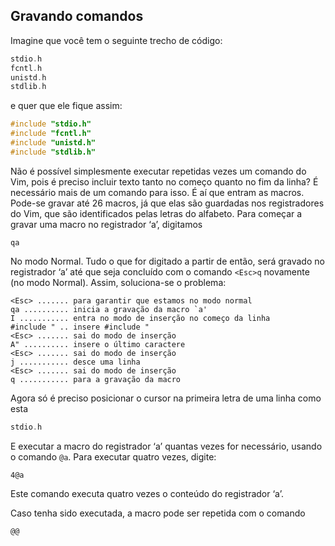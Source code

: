Gravando comandos
-----------------

Imagine que você tem o seguinte trecho de código:
```c
stdio.h
fcntl.h
unistd.h
stdlib.h
```
e quer que ele fique assim:
```c
#include "stdio.h"
#include "fcntl.h"
#include "unistd.h"
#include "stdlib.h"
```
Não é possível simplesmente executar repetidas vezes um comando do Vim,
pois é preciso incluir texto tanto no começo quanto no fim da linha? É
necessário mais de um comando para isso. É aí que entram as macros.
Pode-se gravar até 26 macros, já que elas são guardadas nos registradores do
Vim, que são identificados pelas letras do alfabeto. Para começar a
gravar uma macro no registrador ‘a’, digitamos
```
qa
```
No modo Normal. Tudo o que for digitado a partir de então, será gravado
no registrador ‘a’ até que seja concluído com o comando `<Esc>q` novamente
(no modo Normal). Assim, soluciona-se o problema:
```
<Esc> ....... para garantir que estamos no modo normal
qa .......... inicia a gravação da macro `a'
I ........... entra no modo de inserção no começo da linha
#include " .. insere #include "
<Esc> ....... sai do modo de inserção
A" .......... insere o último caractere
<Esc> ....... sai do modo de inserção
j ........... desce uma linha
<Esc> ....... sai do modo de inserção
q ........... para a gravação da macro
```
Agora só é preciso posicionar o cursor na primeira letra de uma linha
como esta
```c
stdio.h
```
E executar a macro do registrador ‘a’ quantas vezes for necessário, usando
o comando `@a`. Para executar quatro vezes, digite:
```
4@a
```
Este comando executa quatro vezes o conteúdo do registrador ‘a’.

Caso tenha sido executada, a macro pode ser repetida com o comando
```
@@
```
